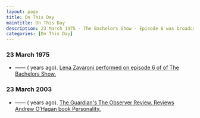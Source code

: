 ```yaml
---
layout: page
title: On This Day
maintitle: On This Day
description: 23 March 1975 - The Bachelors Show - Episode 6 was broadcast, also on this day Lena Zavaroni performed live at the London Palladium.
categories: [On This Day]
---
```


### 23 March 1975
* —— (<span id="age1"></span> years ago). [Lena Zavaroni performed on episode 6 of of The Bachelors Show.](/bbc%20two/1975/03/23/the-bachelors-show.html)

### 23 March 2003
* —— (<span id="age2"></span> years ago). [The Guardian's The Observer Review. Reviews Andrew O’Hagan book Personality.](/books/2003/04/07/personality.html#the-guardian-the-observer-review---23-march-2003)

<!-- Script for calculating number of years ago -->
<script>
var dob = '19750323';
var year = Number(dob.substr(0, 4));
var month = Number(dob.substr(4, 2)) - 1;
var day = Number(dob.substr(6, 2));
var today = new Date();
var age1 = today.getFullYear() - year;
if (today.getMonth() < month || (today.getMonth() == month && today.getDate() < day)) {
  age1--;
}
document.getElementById("age1").innerHTML=age1;

var dob = '20030323';
var year = Number(dob.substr(0, 4));
var month = Number(dob.substr(4, 2)) - 1;
var day = Number(dob.substr(6, 2));
var today = new Date();
var age2 = today.getFullYear() - year;
if (today.getMonth() < month || (today.getMonth() == month && today.getDate() < day)) {
  age2--;
}
document.getElementById("age2").innerHTML=age2;
</script>

